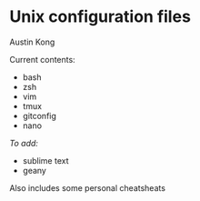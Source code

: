 # Unix configuration files
Austin Kong

Current contents:
 - bash
 - zsh
 - vim
 - tmux
 - gitconfig
 - nano

*To add:*
 - sublime text
 - geany

Also includes some personal cheatsheats
